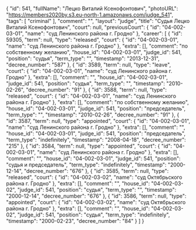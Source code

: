 {
    "id": 541,
    "fullName": "Лецко Виталий Ксенофонтович",
    "photoURL": "https://members2020by.s3.eu-north-1.amazonaws.com/judge_541",
    "tags": [
        "criminal"
    ],
    "comment": "",
    "layout": "judge",
    "title": "Судья Лецко Виталий Ксенофонтович",
    "court": null,
    "previousCourt": {
        "id": "04-002-03-01",
        "name": "суд Ленинского района г. Гродно"
    },
    "career": [
        {
            "id": 59305,
            "term": null,
            "type": "released",
            "court": {
                "id": "04-002-03-01",
                "name": "суд Ленинского района г. Гродно"
            },
            "extra": [],
            "comment": "по собственному желанию",
            "house_id": "04-002-03-01",
            "judge_id": 541,
            "position": "судья",
            "term_type": "",
            "timestamp": "2013-12-31",
            "decree_number": "587"
        },
        {
            "id": 3589,
            "term": null,
            "type": "leave",
            "court": {
                "id": "04-002-03-01",
                "name": "суд Ленинского района г. Гродно"
            },
            "extra": [],
            "comment": "",
            "house_id": "04-002-03-01",
            "judge_id": 541,
            "position": "судья",
            "term_type": "",
            "timestamp": "2010-02-26",
            "decree_number": "91"
        },
        {
            "id": 3588,
            "term": null,
            "type": "released",
            "court": {
                "id": "04-002-03-01",
                "name": "суд Ленинского района г. Гродно"
            },
            "extra": [],
            "comment": "по собственному желанию",
            "house_id": "04-002-03-01",
            "judge_id": 541,
            "position": "председатель",
            "term_type": "",
            "timestamp": "2010-02-26",
            "decree_number": "91"
        },
        {
            "id": 3587,
            "term": null,
            "type": "appointed",
            "court": {
                "id": "04-002-03-01",
                "name": "суд Ленинского района г. Гродно"
            },
            "extra": [],
            "comment": "",
            "house_id": "04-002-03-01",
            "judge_id": 541,
            "position": "председатель",
            "term_type": "indefinitely",
            "timestamp": "2008-04-18",
            "decree_number": "215"
        },
        {
            "id": 3584,
            "term": null,
            "type": "appointed",
            "court": {
                "id": "04-002-03-01",
                "name": "суд Ленинского района г. Гродно"
            },
            "extra": [],
            "comment": "",
            "house_id": "04-002-03-01",
            "judge_id": 541,
            "position": "судья и председатель",
            "term_type": "indefinitely",
            "timestamp": "2000-12-14",
            "decree_number": "676"
        },
        {
            "id": 3585,
            "term": null,
            "type": "released",
            "court": {
                "id": "04-002-03-02",
                "name": "суд Октябрьского района г. Гродно"
            },
            "extra": [],
            "comment": "",
            "house_id": "04-002-03-02",
            "judge_id": 541,
            "position": "судья",
            "term_type": "",
            "timestamp": "2000-12-14",
            "decree_number": "676"
        },
        {
            "id": 3586,
            "term": null,
            "type": "appointed",
            "court": {
                "id": "04-002-03-02",
                "name": "суд Октябрьского района г. Гродно"
            },
            "extra": [],
            "comment": "",
            "house_id": "04-002-03-02",
            "judge_id": 541,
            "position": "судья",
            "term_type": "indefinitely",
            "timestamp": "2000-02-23",
            "decree_number": "84"
        }
    ]
}